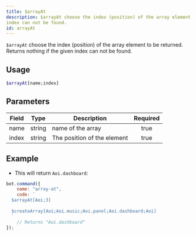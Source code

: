 ```yaml
---
title: $arrayAt
description: $arrayAt choose the index (position) of the array element to be returned. Returns nothing if the given
index can not be found.
id: arrayAt
---
```



`$arrayAt` choose the index (position) of the array element to be returned. Returns nothing if the given index can not
be found.

## Usage

```php
$arrayAt[name;index]
```

## Parameters

| Field | Type   | Description                 | Required |
|-------|--------|-----------------------------|:--------:|
| name  | string | name of the array           |   true   |
| index | string | The position of the element |   true   |

## Example

- This will return `Aoi.dashboard`:

```javascript
bot.command({
    name: "array-at",
    code: `
  $arrayAt[Aoi;3]
  
  $createArray[Aoi;Aoi.music;Aoi.panel;Aoi.dashboard;Aoi]
  `
    // Returns "Aoi.dashboard"
});
```
